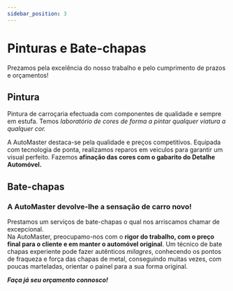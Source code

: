 ```yaml
---
sidebar_position: 3
---
```


# Pinturas e Bate-chapas 

Prezamos pela excelência do nosso trabalho e pelo cumprimento de prazos e orçamentos!

## Pintura

Pintura de carroçaria efectuada com componentes de qualidade e sempre em estufa. Temos _laboratório de cores de forma a pintar qualquer viatura a qualquer cor._

A AutoMaster destaca-se pela qualidade e preços competitivos. Equipada com tecnologia de ponta, realizamos reparos em veiculos para garantir um visual perfeito. Fazemos **afinação das cores com o gabarito do Detalhe Automóvel.** 

## Bate-chapas 

### A AutoMaster devolve-lhe a **sensação de carro novo!** 

Prestamos um serviços de bate-chapas o qual nos arriscamos chamar de excepcional.  
Na AutoMaster, preocupamo-nos com o **rigor do trabalho, com o preço final para o cliente e em manter o automóvel original**. Um técnico de bate chapas experiente pode fazer autênticos _milagres_, conhecendo os pontos de fraqueza e força das chapas de metal, conseguindo muitas vezes, com poucas marteladas, orientar o painel para a sua forma original.

**_Faça já seu orçamento connosco!_**
